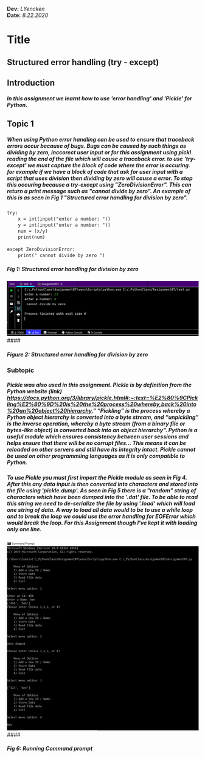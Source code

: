 **Dev:** *LYencken*  
**Date:** *8.22.2020*

# Title 
## Structured error handling (try - except)
## Introduction
##### In this assignment we learnt how to use 'error handling' and 'Pickle' for Python.


## Topic 1
##### When using Python error handling can be used to ensure that traceback errors occur because of bugs. Bugs can be caused by such things as dividing by zero, inccorect user input or for this assignment using pickl reading the end of the file which will cause a traceback error. to use 'try-except' we must capture the block of code where the error is occuring. for example if we have a block of code that ask for user input with a script that uses division then dividing by zero will cause a error. To stop this occuring because a try-except using "ZeroDivisionError". This can return a print message such as "cannot divide by zero". An example of this is as seen in Fig 1 "Structured error handling for division by zero".
```
try:
    x = int(input("enter a number: "))
    y = int(input("enter a number: "))
    num = (x/y)
    print(num)

except ZeroDivisionError:
    print(" cannot divide by zero ")
```    
##### Fig 1: Structured error handling for division by zero

![Structured error handling for division by zero](https://github.com/louisY95/-ITFnd100--Mod07-/blob/master/DivisionBy%20Zero.PNG "Structured error handling for division by zero") ####
##### Figure 2: Structured error handling for division by zero

### Subtopic
##### Pickle was also used in this assignment. Pickle is by definition from the Python website (link) https://docs.python.org/3/library/pickle.html#:~:text=%E2%80%9CPickling%E2%80%9D%20is%20the%20process%20whereby,back%20into%20an%20object%20hierarchy." “Pickling” is the process whereby a Python object hierarchy is converted into a byte stream, and “unpickling” is the inverse operation, whereby a byte stream (from a binary file or bytes-like object) is converted back into an object hierarchy". Python is a useful module which ensures consistency between user sessions and helps ensure that there will be no corrupt files... This means it can be reloaded on other servers and still have its integrity intact. Pickle cannot be used on other programmiing languages as it is only compatible to Python. 

##### To use Pickle you must first import the Pickle module as seen in Fig 4. After this any data input is then converted into characters and stored into the file using 'pickle.dump'. As seen in Fig 5 there is a "random" string of characters which have been dumped into the '.dat' file. To be able to read this string we need to de-serialize the file by using '.load' which will load one string of data. A way to load all data would to be to use a while loop and to break the loop we could use the error handling for EOFError which would break the loop. For this Assignment though I've kept it with loading only one line. 


![Running Command Prompt](https://github.com/louisY95/-ITFnd100--Mod07-/blob/master/Running%20in%20command%20prompt.PNG "Running Command prompt") ####
##### Fig 6: Running Command prompt
